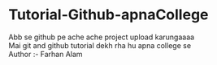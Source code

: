 # Tutorial-Github-apnaCollege
Abb se github pe ache ache project upload karungaaaa
<br>
Mai git and github tutorial dekh rha hu apna college se 
<br>
Author :- Farhan Alam

